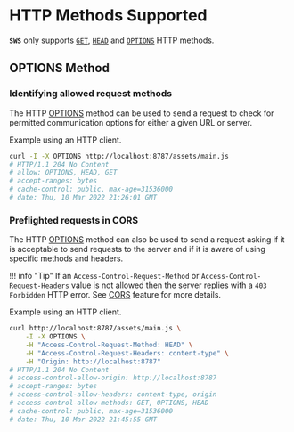 # HTTP Methods Supported

**`SWS`** only supports [`GET`](https://developer.mozilla.org/en-US/docs/Web/HTTP/Methods/GET), [`HEAD`](https://developer.mozilla.org/en-US/docs/Web/HTTP/Methods/HEAD) and [`OPTIONS`](https://developer.mozilla.org/en-US/docs/Web/HTTP/Methods/OPTIONS) HTTP methods.

## OPTIONS Method

### Identifying allowed request methods

The HTTP [OPTIONS](https://developer.mozilla.org/en-US/docs/Web/HTTP/Methods/OPTIONS) method can be used to send a request to check for permitted communication options for either a given URL or server.

Example using an HTTP client.

```sh
curl -I -X OPTIONS http://localhost:8787/assets/main.js
# HTTP/1.1 204 No Content
# allow: OPTIONS, HEAD, GET
# accept-ranges: bytes
# cache-control: public, max-age=31536000
# date: Thu, 10 Mar 2022 21:26:01 GMT
```

### Preflighted requests in CORS

The HTTP [OPTIONS](https://developer.mozilla.org/en-US/docs/Web/HTTP/Methods/OPTIONS) method can also be used to send a request asking if it is acceptable to send requests to the server and if it is aware of using specific methods and headers.

!!! info "Tip"
    If an `Access-Control-Request-Method` or `Access-Control-Request-Headers` value is not allowed then the server replies with a `403 Forbidden` HTTP error. See [CORS](./../cors/) feature for more details.

Example using an HTTP client.

```sh
curl http://localhost:8787/assets/main.js \
    -I -X OPTIONS \
    -H "Access-Control-Request-Method: HEAD" \
    -H "Access-Control-Request-Headers: content-type" \
    -H "Origin: http://localhost:8787"
# HTTP/1.1 204 No Content
# access-control-allow-origin: http://localhost:8787
# accept-ranges: bytes
# access-control-allow-headers: content-type, origin
# access-control-allow-methods: GET, OPTIONS, HEAD
# cache-control: public, max-age=31536000
# date: Thu, 10 Mar 2022 21:45:55 GMT
```
